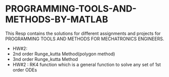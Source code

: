 # PROGRAMMING-TOOLS-AND-METHODS-BY-MATLAB
This Resp contains the solutions for different assignments and projects for PROGRAMMING TOOLS AND METHODS FOR MECHATRONICS ENGINEERS.
- HW#2: 
 - 2nd order Runge_kutta Method(polygon method)
 - 3nd order Runge_kutta Method
- HW#2 : RK4 function which is a general function to solve any set of 1st order ODEs
